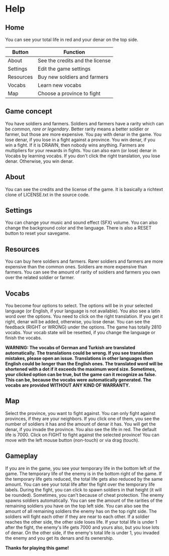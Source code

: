 # Help

## Home

You can see your total life in red and your denar on the top side.

| Button    | Function                        |
| --------- | ------------------------------- |
| About     | See the credits and the license |
| Settings  | Edit the game settings          |
| Resources | Buy new soldiers and farmers    |
| Vocabs    | Learn new vocabs                |
| Map       | Choose a province to fight      |

## Game concept

You have soldiers and farmers. Soldiers and farmers have a rarity which can be *common, rare or legendary*. Better rarity means a better soldier or farmer, but those are more expensive. You pay with denar in the game. You lose denar, if you lose in a fight against a province. You win denar, if you win a fight. If it is DRAWN, then nobody wins anything. Farmers are multipliers for your rewards in fights. You can also earn (or lose) denar in Vocabs by learning vocabs. If you don't click the right translation, you lose denar. Otherwise, you win denar.

## About

You can see the credits and the license of the game. It is basically a richtext clone of LICENSE.txt in the source code.

## Settings

You can change your music and sound effect (SFX) volume. You can also change the background color and the language. There is also a RESET button to reset your savegame.

## Resources

You can buy here soldiers and farmers. Rarer soldiers and farmers are more expensive than the common ones. Soldiers are more expensive than farmers. You can see the amount of rarity of soldiers and farmers you own over the related soldier or farmer.

## Vocabs

You become four options to select. The options will be in your selected language (or English, if your language is not available). You also see a latin word over the options. You need to click on the right translation. If you get it right, denar will be added, otherwise, you lose denar. You can see the feedback (RIGHT or WRONG) under the options. The game has totally 2810 vocabs. Your vocab state will be resetted, if you change the language or finish the vocabs. 

**WARNING: The vocabs of German and Turkish are translated automatically. The translations could be wrong. If you see translation mistakes, please open an issue. Translations in other languages then English could be longer than the English ones. The translated word will be shortened with a dot if it exceeds the maximum word size. Sometimes, your clicked option can be true, but the game can it recognize as false. This can be, because the vocabs were automatically generated. The vocabs are provided WITHOUT ANY KIND OF WARRANTY.**

## Map

Select the province, you want to fight against. You can only fight against provinces, if they are your neighbors. If you click one of them, you see the number of soldiers it has and the amount of denar it has. You will get the denar, if you invade the province. You also see the life in red. The default life is 7000. Click on FIGHT to fight against the selected province! You can move with the left mouse button (non-touch) or via drag (touch).

## Gameplay

If you are in the game, you see your temporary life in the bottom left of the game. The temporary life of the enemy is in the bottom right of the game. If the temporary life gets reduced, the total life gets also reduced by the same amount. You can see your total life after the fight over the temporary life labels. During the fight, you can click to spawn soldiers in that height (it will be rounded). Sometimes, you can't because of cheat protection. The enemy spawns soldiers automatically. You can see the amount of the rarities of the remaining soldiers you have on the top left side. You can also see the amount of all remaining soldiers the enemy has on the top right side. The soldiers will fight each other if they are near to each other. If a soldier reaches the other side, the other side loses life. If your total life is under 1 after the fight, the enemy's life gets 7000 and yours also, but you lose lots of denar. On the other side, if the enemy's total life is under 1, you invaded the enemy and you get its denars and its ownership.



**Thanks for playing this game!**
